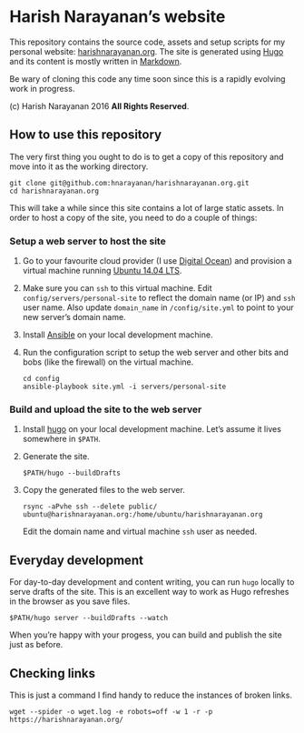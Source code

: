 # Harish Narayanan’s website

This repository contains the source code, assets and setup scripts for
my personal website: [harishnarayanan.org](https://harishnarayanan.org).
The site is generated using [Hugo](https://gohugo.io/) and its content
is mostly written in [Markdown](https://daringfireball.net/projects/markdown/).

Be wary of cloning this code any time soon since this is a rapidly
evolving work in progress.

(c) Harish Narayanan 2016 **All Rights Reserved**.

## How to use this repository

The very first thing you ought to do is to get a copy of this
repository and move into it as the working directory.

````
git clone git@github.com:hnarayanan/harishnarayanan.org.git
cd harishnarayanan.org
````

This will take a while since this site contains a lot of large static
assets. In order to host a copy of the site, you need to do a couple
of things:

### Setup a web server to host the site

1. Go to your favourite cloud provider (I use [Digital
   Ocean](https://m.do.co/c/e3559ea013de)) and provision a virtual
   machine running [Ubuntu 14.04 LTS](http://releases.ubuntu.com/14.04/).

2. Make sure you can `ssh` to this virtual machine. Edit
   `config/servers/personal-site` to reflect the domain name (or IP)
   and `ssh` user name. Also update `domain_name` in
   `/config/site.yml` to point to your new server’s domain name.

3. Install [Ansible](http://www.ansible.com) on your local development
   machine.

4. Run the configuration script to setup the web server and other bits
   and bobs (like the firewall) on the virtual machine.

   ````
   cd config
   ansible-playbook site.yml -i servers/personal-site
   ````

### Build and upload the site to the web server

1. Install [hugo](https://gohugo.io) on your local development
   machine. Let’s assume it lives somewhere in `$PATH`.

2. Generate the site.

   ````
   $PATH/hugo --buildDrafts

   ````

3. Copy the generated files to the web server.

    ````
    rsync -aPvhe ssh --delete public/ ubuntu@harishnarayanan.org:/home/ubuntu/harishnarayanan.org
    ````

    Edit the domain name and virtual machine `ssh` user as needed.

## Everyday development

For day-to-day development and content writing, you can run `hugo`
locally to serve drafts of the site. This is an excellent way to work
as Hugo refreshes in the browser as you save files.


````
$PATH/hugo server --buildDrafts --watch
````

When you’re happy with your progess, you can build and publish the
site just as before.

## Checking links

This is just a command I find handy to reduce the instances of broken
links.

````
wget --spider -o wget.log -e robots=off -w 1 -r -p https://harishnarayanan.org/
````
